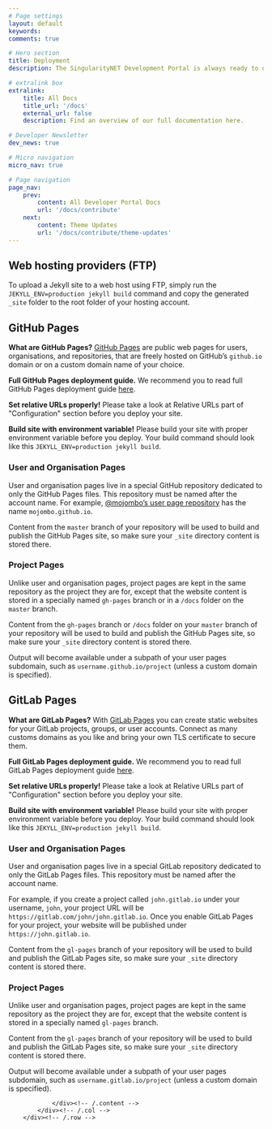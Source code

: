```yaml
---
# Page settings
layout: default
keywords:
comments: true

# Hero section
title: Deployment
description: The SingularityNET Development Portal is always ready to deploy! You can host your own version on private web hosting, GitHub Pages or GitLab Pages. Choose the most suitable solution and deploy!

# extralink box
extralink:
    title: All Docs
    title_url: '/docs'
    external_url: false
    description: Find an overview of our full documentation here.

# Developer Newsletter
dev_news: true

# Micro navigation
micro_nav: true

# Page navigation
page_nav:
    prev:
        content: All Developer Portal Docs
        url: '/docs/contribute'
    next:
        content: Theme Updates
        url: '/docs/contribute/theme-updates'
---
```

<div class="container">
        <div class="row">
            <div class="col-md-7">
                <div class="content">
                    <h2 id="web-hosting-providers-ftp">Web hosting providers (FTP)</h2>
<p>To upload a Jekyll site to a web host using FTP, simply run the <code class="highlighter-rouge">JEKYLL_ENV=production jekyll build</code> command and copy the generated <code class="highlighter-rouge">_site</code> folder to the root folder of your hosting account.</p>

<h2 id="github-pages">GitHub Pages</h2>
<div class="callout callout--info">
<p><strong>What are GitHub Pages?</strong> <a href="https://pages.github.com/" target="blank">GitHub Pages</a> are public web pages for users, organisations, and repositories, that are freely hosted on GitHub’s <code>github.io</code> domain or on a custom domain name of your choice.</p>
</div>
<div class="callout callout--info">
<p><strong>Full GitHub Pages deployment guide.</strong> We recommend you to read full GitHub Pages deployment guide <a href="http://jekyllrb.com/docs/github-pages/" target="blank">here</a>.</p>
</div>
<div class="callout callout--warning">
<p><strong>Set relative URLs properly!</strong> Please take a look at Relative URLs part of "Configuration" section before you deploy your site.</p>
</div>
<div class="callout callout--warning">
<p><strong>Build site with environment variable!</strong> Please build your site with proper environment variable before you deploy. Your build command should look like this <code>JEKYLL_ENV=production jekyll build</code>.</p>
</div>

<h3 id="user-and-organisation-pages">User and Organisation Pages</h3>
<p>User and organisation pages live in a special GitHub repository dedicated to only the GitHub Pages files. This repository must be named after the account name. For example, <a href="https://github.com/mojombo/mojombo.github.io">@mojombo’s user page repository</a> has the name <code class="highlighter-rouge">mojombo.github.io</code>.</p>

<p>Content from the <code class="highlighter-rouge">master</code> branch of your repository will be used to build and publish the GitHub Pages site, so make sure your <code class="highlighter-rouge">_site</code> directory content is stored there.</p>

<h3 id="project-pages">Project Pages</h3>
<p>Unlike user and organisation pages, project pages are kept in the same repository as the project they are for, except that the website content is stored in a specially named <code class="highlighter-rouge">gh-pages</code> branch or in a <code class="highlighter-rouge">/docs</code> folder on the <code class="highlighter-rouge">master</code> branch.</p>

<p>Content from the <code class="highlighter-rouge">gh-pages</code> branch or <code class="highlighter-rouge">/docs</code> folder on your <code class="highlighter-rouge">master</code> branch of your repository will be used to build and publish the GitHub Pages site, so make sure your <code class="highlighter-rouge">_site</code> directory content is stored there.</p>

<p>Output will become available under a subpath of your user pages subdomain, such as <code class="highlighter-rouge">username.github.io/project</code> (unless a custom domain is specified).</p>

<h2 id="gitlab-pages">GitLab Pages</h2>
<div class="callout callout--info">
<p><strong>What are GitLab Pages?</strong> With <a href="https://about.gitlab.com/features/pages/" target="blank">GitLab Pages</a> you can create static websites for your GitLab projects, groups, or user accounts. Connect as many customs domains as you like and bring your own TLS certificate to secure them.</p>
</div>
<div class="callout callout--info">
<p><strong>Full GitLab Pages deployment guide.</strong> We recommend you to read full GitLab Pages deployment guide <a href="https://docs.gitlab.com/ee/user/project/pages/" target="blank">here</a>.</p>
</div>
<div class="callout callout--warning">
<p><strong>Set relative URLs properly!</strong> Please take a look at Relative URLs part of "Configuration" section before you deploy your site.</p>
</div>
<div class="callout callout--warning">
<p><strong>Build site with environment variable!</strong> Please build your site with proper environment variable before you deploy. Your build command should look like this <code>JEKYLL_ENV=production jekyll build</code>.</p>
</div>

<h3 id="user-and-organisation-pages-1">User and Organisation Pages</h3>
<p>User and organisation pages live in a special GitLab repository dedicated to only the GitLab Pages files. This repository must be named after the account name.</p>

<p>For example, if you create a project called <code class="highlighter-rouge">john.gitlab.io</code> under your username, <code class="highlighter-rouge">john</code>, your project URL will be <code class="highlighter-rouge">https://gitlab.com/john/john.gitlab.io</code>. Once you enable GitLab Pages for your project, your website will be published under <code class="highlighter-rouge">https://john.gitlab.io</code>.</p>

<p>Content from the <code class="highlighter-rouge">gl-pages</code> branch of your repository will be used to build and publish the GitLab Pages site, so make sure your <code class="highlighter-rouge">_site</code> directory content is stored there.</p>

<h3 id="project-pages-1">Project Pages</h3>
<p>Unlike user and organisation pages, project pages are kept in the same repository as the project they are for, except that the website content is stored in a specially named <code class="highlighter-rouge">gl-pages</code> branch.</p>

<p>Content from the <code class="highlighter-rouge">gl-pages</code> branch of your repository will be used to build and publish the GitLab Pages site, so make sure your <code class="highlighter-rouge">_site</code> directory content is stored there.</p>

<p>Output will become available under a subpath of your user pages subdomain, such as <code class="highlighter-rouge">username.gitlab.io/project</code> (unless a custom domain is specified).</p>

                </div><!-- /.content -->
            </div><!-- /.col -->
        </div><!-- /.row -->
</div><!-- /.container -->
